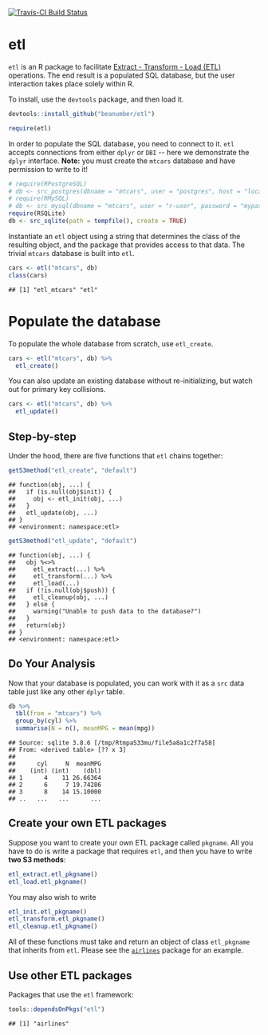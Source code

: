 [![Travis-CI Build Status](https://travis-ci.org/beanumber/etl.svg?branch=master)](https://travis-ci.org/beanumber/etl)

etl
===

`etl` is an R package to facilitate [Extract - Transform - Load (ETL)](https://en.wikipedia.org/wiki/Extract,_transform,_load) operations. The end result is a populated SQL database, but the user interaction takes place solely within R.

To install, use the `devtools` package, and then load it.

``` r
devtools::install_github("beanumber/etl")
```

``` r
require(etl)
```

In order to populate the SQL database, you need to connect to it. `etl` accepts connections from either `dplyr` or `DBI` -- here we demonstrate the `dplyr` interface. **Note:** you must create the `mtcars` database and have permission to write to it!

``` r
# require(RPostgreSQL)
# db <- src_postgres(dbname = "mtcars", user = "postgres", host = "localhost")
# require(RMySQL)
# db <- src_mysql(dbname = "mtcars", user = "r-user", password = "mypass", host = "localhost")
require(RSQLite)
db <- src_sqlite(path = tempfile(), create = TRUE)
```

Instantiate an `etl` object using a string that determines the class of the resulting object, and the package that provides access to that data. The trivial `mtcars` database is built into `etl`.

``` r
cars <- etl("mtcars", db)
class(cars)
```

    ## [1] "etl_mtcars" "etl"

Populate the database
=====================

To populate the whole database from scratch, use `etl_create`.

``` r
cars <- etl("mtcars", db) %>%
  etl_create()
```

You can also update an existing database without re-initializing, but watch out for primary key collisions.

``` r
cars <- etl("mtcars", db) %>%
  etl_update()
```

Step-by-step
------------

Under the hood, there are five functions that `etl` chains together:

``` r
getS3method("etl_create", "default")
```

    ## function(obj, ...) {
    ##   if (is.null(obj$init)) {
    ##     obj <- etl_init(obj, ...)
    ##   }
    ##   etl_update(obj, ...)
    ## }
    ## <environment: namespace:etl>

``` r
getS3method("etl_update", "default")
```

    ## function(obj, ...) {
    ##   obj %<>%
    ##     etl_extract(...) %>%
    ##     etl_transform(...) %>%
    ##     etl_load(...)
    ##   if (!is.null(obj$push)) {
    ##     etl_cleanup(obj, ...)
    ##   } else {
    ##     warning("Unable to push data to the database?")
    ##   }
    ##   return(obj)
    ## }
    ## <environment: namespace:etl>

Do Your Analysis
----------------

Now that your database is populated, you can work with it as a `src` data table just like any other `dplyr` table.

``` r
db %>%
  tbl(from = "mtcars") %>%
  group_by(cyl) %>%
  summarise(N = n(), meanMPG = mean(mpg))
```

    ## Source: sqlite 3.8.6 [/tmp/RtmpaS33mu/file5a8a1c2f7a58]
    ## From: <derived table> [?? x 3]
    ## 
    ##      cyl     N  meanMPG
    ##    (int) (int)    (dbl)
    ## 1      4    11 26.66364
    ## 2      6     7 19.74286
    ## 3      8    14 15.10000
    ## ..   ...   ...      ...

Create your own ETL packages
----------------------------

Suppose you want to create your own ETL package called `pkgname`. All you have to do is write a package that requires `etl`, and then you have to write **two S3 methods**:

``` r
etl_extract.etl_pkgname()
etl_load.etl_pkgname()
```

You may also wish to write

``` r
etl_init.etl_pkgname()
etl_transform.etl_pkgname()
etl_cleanup.etl_pkgname()
```

All of these functions must take and return an object of class `etl_pkgname` that inherits from `etl`. Please see the [`airlines`](https://github.com/beanumber/airlines) package for an example.

Use other ETL packages
----------------------

Packages that use the `etl` framework:

``` r
tools::dependsOnPkgs("etl")
```

    ## [1] "airlines"
